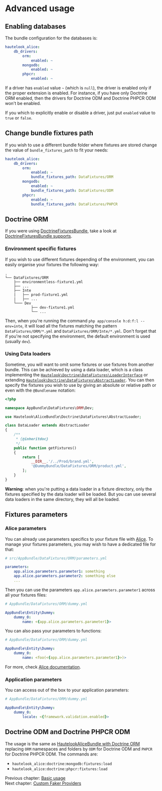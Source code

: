 # Advanced usage

## Enabling databases

The bundle configuration for the databases is:

```yaml
hautelook_alice:
    db_drivers:
        orm:
            enabled: ~
        mongodb:
            enabled: ~
        phpcr:
            enabled: ~
```

If a driver has `enabled` value `~` (which is `null`), the driver is enabled only if the proper extension is enabled. For
instance, if you have only Doctrine ORM enabled, then the drivers for Doctrine ODM and Doctrine PHPCR ODM won't be
enabled.

If you which to explicitly enable or disable a driver, just put `enabled` value to `true` or `false`.


## Change bundle fixtures path

If you wish to use a different bundle folder where fixtures are stored change the value of `bundle_fixtures_path` to fit your needs:

```yaml
hautelook_alice:
    db_drivers:
        orm:
            enabled: ~
            bundle_fixtures_path: DataFixtures/ORM
        mongodb:
            enabled: ~
            bundle_fixtures_path: DataFixtures/ODM
        phpcr:
            enabled: ~
            bundle_fixtures_path: DataFixtures/PHPCR
```


## Doctrine ORM

If you were using [DoctrineFixturesBundle](https://github.com/doctrine/DoctrineFixturesBundle), take a look at [DoctrineFixturesBundle supports](doctrine-fixtures-bundle.md).


### Environment specific fixtures

If you wish to use different fixtures depending of the environment, you can easily organise your fixtures the following way:

```
.
└── DataFixtures/ORM
    ├── environmentless-fixture1.yml
    ├── ...
    ├── Inte
    |   ├── prod-fixture1.yml
    |   ├── ...
    └─── Dev
            ├── dev-fixture1.yml
            └── ...
```

Then, when you're running the command `php app/console h:d:f:l --env=inte`, it will load all the fixtures matching the pattern `DataFixtures/ORM/*.yml` and `DataFixtures/ORM/Inte/*.yml`. Don't forget that if you're not specifying the environment, the default environment is used (usually `dev`).


### Using Data loaders

Sometime, you will want to omit some fixtures or use fixtures from another bundle. This can be achieved by using a data loader, which is a class implementing the [`Hautelook\Doctrine\DataFixtures\LoaderInterface`](../../Doctrine/DataFixtures/LoaderInterface.php) or extending [`Hautelook\Doctrine\DataFixtures\AbstractLoader`](../../Doctrine/DataFixtures/AbstractLoader.php). You can then specify the fixtures you wish to use by giving an absolute or relative path or even with the `@Bundlename` notation:

```php
<?php

namespace AppBundle\DataFixtures\ORM\Dev;

use Hautelook\AliceBundle\Doctrine\DataFixtures\AbstractLoader;

class DataLoader extends AbstractLoader
{
    /**
     * {@inheritdoc}
     */
    public function getFixtures()
    {
        return [
        	__DIR__.'/../Prod/brand.yml',
            '@DummyBundle/DataFixtures/ORM/product.yml',
        ];
    }
}
```

**Warning**: when you're putting a data loader in a fixture directory, only the fixtures specified by the data loader will be loaded. But you can use several data loaders in the same directory, they will all be loaded.

## Fixtures parameters

### Alice parameters

You can already use parameters specifics to your fixture file with [Alice](https://github.com/nelmio/alice/blob/master/doc/fixtures-refactoring.md#parameters). To manage your fixtures parameters, you may wish to have a dedicated file for that:

```yaml
# src/AppBundle/DataFixtures/ORM/parameters.yml

parameters:
    app.alice.parameters.parameter1: something
    app.alice.parameters.parameter2: something else
    ...
```

Then you can use the parameters `app.alice.parameters.parameter1` across all your fixtures files:

```yaml
# AppBundle/DataFixtures/ORM/dummy.yml

AppBundle\Entity\Dummy:
    dummy_0:
        name: <{app.alice.parameters.parameter1}>
```

You can also pass your parameters to functions:

```yaml
# AppBundle/DataFixtures/ORM/dummy.yml

AppBundle\Entity\Dummy:
    dummy_0:
        name: <foo(<{app.alice.parameters.parameter1}>)>
```

For more, check [Alice documentation](https://github.com/nelmio/alice#table-of-contents).

### Application parameters

You can access out of the box to your application parameters:

```yaml
# AppBundle/DataFixtures/ORM/dummy.yml

AppBundle\Entity\Dummy:
    dummy_0:
        locale: <{framework.validation.enabled}>
```

## Doctrine ODM and Doctrine PHPCR ODM

The usage is the same as [HautelookAliceBundle with Doctrine ORM](#doctrine-orm) replacing `ORM` namespaces and folders by `ODM` for Doctrine ODM and `PHPCR` for Doctrine PHPCR ODM. The commands are:

* `hautelook_alice:doctrine:mongodb:fixtures:load`
* `hautelook_alice:doctrine:phpcr:fixtures:load`

Previous chapter: [Basic usage](../README.md#basic-usage)<br />
Next chapter: [Custom Faker Providers](faker-providers.md)
